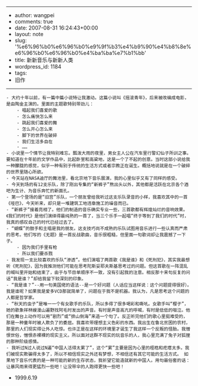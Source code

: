 - --
- author: wangpei
- comments: true
- date: 2007-08-31 16:24:43+00:00
- layout: note
- slug: '%e6%96%b0%e6%96%b0%e9%9f%b3%e4%b9%90%e4%b8%8e%e6%96%b0%e6%96%b0%e4%ba%ba%e7%b1%bb'
- title: 新新音乐与新新人类
- wordpress_id: 1184
- tags:
- 旧作
- --
    - 大约十年以前，有一篇中篇小说特让我激动。这篇小说叫《摇滚青年》，后来被改编成电影，是由陶金主演的。里面的主题歌特别带劲儿：
        - 唱起我们喜爱的歌
        - 怎么痛快怎么来
        - 跳起我们喜爱的舞
        - 怎么开心怎么来
        - 脚下的世界在破碎
        - 我们生活多自在
        - ……
    - 小说里一个情节让我特别难忘。瓢泼大雨的夜里，男女主人公在汽车里行警幻仙子所训之事。要知道在十年前的文学作品中，比起卧室和高粱地，这是一个了不起的创意。当时这部小说给我一种朦胧的感觉，似乎一种有别于传统的生活方式或者宗教正在诞生。概括地说就是在一个破碎的世界里随心所欲。
    - 今天站在NASA迪厅的舞池里，看北京地下音乐展演，我的心里似乎又有了同样的感受。
    - 今天到场的有12支乐队，除了刚出专集的“新裤子”熬出头以外，其他都是活跃在北京各个酒吧为生计、为音乐奔忙的新面孔。
    - 第一个登场的是“旧宫”乐队，一个朋友曾给我听过这支乐队录音的小样，我喜欢其中的一首《哑巴》，今天听来，却只是一堆建筑工地违章施工的噪音而已。
    - “新裤子”接着亮相了。他们的制造的音乐确实专业一些，三首歌都有辉煌灿烂的音响效果。《我们的时代》是他们演绎得最纯熟的一首了，当三个乐手一起唱“终于等到了我们的时代”时，我真的感叹自己的时代已经过去了。
    - “蝴蝶”的鼓手和主唱是我的朋友。这支技巧尚不成熟的乐队试图用音乐进行一些认真而严肃的思考。他们写的《无题》是一首反战歌曲，音乐很粗糙，但里面一句歌词却让我震撼了一下子。
        - 因为我们手里有枪
        - 所以我们要杀戮
    - 我发现一支比较喜欢的乐队“渗透”。他们演唱了两首歌《我是谁》和《死刑犯》，其实我最想听《死刑犯》，因为我推测他们可能在思考陀斯妥耶夫斯基思考过的问题。但这首歌在一阵混乱的喊叫里开始和结束了，由于与节目单顺序不一致，没有引起我的注意。相反那十来句反复的问话“我是谁？”却给我留下较深刻的印象。
    - “我是谁？”--用一句美国佬的语法--是一个好问题（人话应当这样说：这个问题提得很好）。我是谁呢？如果我是爱多VCD那就简单了，问题在于我不是机器。我认为，凡是思考这个问题的人都是哲学家。
    - “秋天的虫子”是唯一一个有女歌手的乐队，所以多得了很多喝彩和嘶吼。女歌手叫“樱子”，她的歌象祥林嫂漫山遍野找阿毛时发出的声音。有时是声音高亢的呼喊，有时是低低的啜泣。他们在舞台上动作可以用“剧烈”或“排山倒海”来造一个句了。反正听完他们的歌心里挺难受的，那是一种童年时被人欺负了的委屈。我喜欢带理想主义色彩的东西。我出生在鲁北贫困的农村，那里的人们现实得让外人吃惊。也许正是在这样的环境里才诞生了我这样一个反叛的怪胎。我憎恨世俗，憎恨赤裸裸的现实主义。所以面对这群不现实的玩音乐的人，我心里充满了兔子对狐狸的那种阶级感情。
    - 我听过N过人说过N遍“中国人活得太累了”，这个“累”主要是因为心里的桎梏和疙瘩太多。我们被现实欺骗得太多了，所以不相信现实之外还有梦想，不相信还有其它可能的生活方式。 如果地下音乐代表的是一种可能的新的生存状态，我祈望它能造就新的中国人。用句最俗套的话：让暴风雨来得更猛烈一些吧！让没带伞的人跑得更快一些吧！
- 1999.6.19
